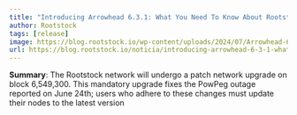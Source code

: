 ```yaml
---
title: "Introducing Arrowhead 6.3.1: What You Need To Know About Rootstock’s Upcoming Patch Network Upgrade"
author: Rootstock
tags: [release]
image: https://blog.rootstock.io/wp-content/uploads/2024/07/Arrowhead-6.3.1-Release.png
url: https://blog.rootstock.io/noticia/introducing-arrowhead-6-3-1-what-you-need-to-know-about-rootstocks-upcoming-patch-network-upgrade/
---
```


**Summary**: The Rootstock network will undergo a patch network upgrade on block 6,549,300. This mandatory upgrade fixes the PowPeg outage reported on June 24th; users who adhere to these changes must update their nodes to the latest version
